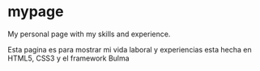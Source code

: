 # mypage
 My personal page with my skills and experience.
 
Esta pagina es para mostrar mi vida laboral y experiencias
esta hecha en HTML5, CSS3 y el framework Bulma
